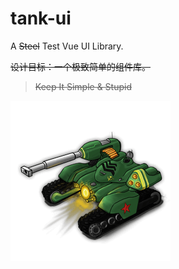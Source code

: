 # tank-ui

A ~~Steel~~ Test Vue UI Library.

~~设计目标：一个极致简单的组件库。~~

> ~~Keep It Simple & Stupid~~

![HammerTank](src/assets/images/logo.png)
